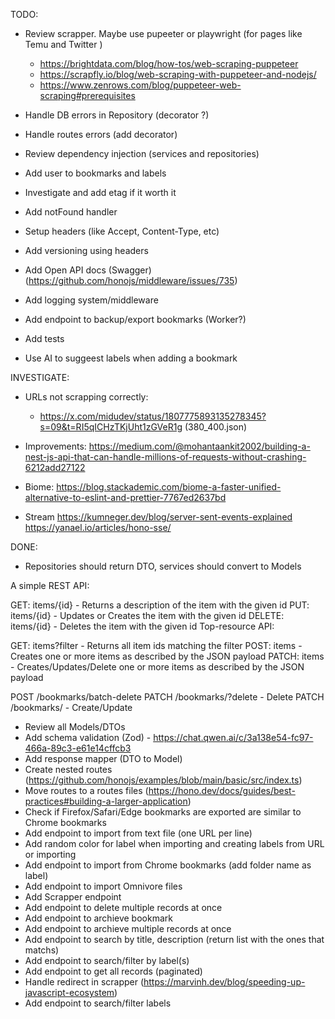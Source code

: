 TODO:

- Review scrapper. Maybe use pupeeter or playwright (for pages like Temu and Twitter )
  - <https://brightdata.com/blog/how-tos/web-scraping-puppeteer>
  - <https://scrapfly.io/blog/web-scraping-with-puppeteer-and-nodejs/>
  - <https://www.zenrows.com/blog/puppeteer-web-scraping#prerequisites>

- Handle DB errors in Repository (decorator ?)
- Handle routes errors (add decorator)
- Review dependency injection (services and repositories)

- Add user to bookmarks and labels

- Investigate and add etag if it worth it
- Add notFound handler
- Setup headers (like Accept, Content-Type, etc)
- Add versioning using headers
- Add Open API docs (Swagger) (<https://github.com/honojs/middleware/issues/735>)
- Add logging system/middleware
- Add endpoint to backup/export bookmarks (Worker?)
- Add tests
- Use AI to suggeest labels when adding a bookmark

INVESTIGATE:

- URLs not scrapping correctly:
  - <https://x.com/midudev/status/1807775893135278345?s=09&t=RI5qICHzTKjUht1zGVeR1g> (380_400.json)

- Improvements: <https://medium.com/@mohantaankit2002/building-a-nest-js-api-that-can-handle-millions-of-requests-without-crashing-6212add27122>
- Biome: <https://blog.stackademic.com/biome-a-faster-unified-alternative-to-eslint-and-prettier-7767ed2637bd>
- Stream <https://kumneger.dev/blog/server-sent-events-explained> <https://yanael.io/articles/hono-sse/>

DONE:

- Repositories should return DTO, services should convert to Models

A simple REST API:

GET: items/{id} - Returns a description of the item with the given id
PUT: items/{id} - Updates or Creates the item with the given id
DELETE: items/{id} - Deletes the item with the given id
Top-resource API:

GET: items?filter - Returns all item ids matching the filter
POST: items - Creates one or more items as described by the JSON payload
PATCH: items - Creates/Updates/Delete one or more items as described by the JSON payload

POST /bookmarks/batch-delete
PATCH /bookmarks/?delete - Delete
PATCH /bookmarks/ - Create/Update

- Review all Models/DTOs
- Add schema validation (Zod) - <https://chat.qwen.ai/c/3a138e54-fc97-466a-89c3-e61e14cffcb3>
- Add response mapper (DTO to Model)
- Create nested routes (<https://github.com/honojs/examples/blob/main/basic/src/index.ts>)
- Move routes to a routes files (<https://hono.dev/docs/guides/best-practices#building-a-larger-application>)
- Check if Firefox/Safari/Edge bookmarks are exported are similar to Chrome bookmarks
- Add endpoint to import from text file (one URL per line)
- Add random color for label when importing and creating labels from URL or importing
- Add endpoint to import from Chrome bookmarks (add folder name as label)
- Add endpoint to import Omnivore files
- Add Scrapper endpoint
- Add endpoint to delete multiple records at once
- Add endpoint to archieve bookmark
- Add endpoint to archieve multiple records at once
- Add endpoint to search by title, description (return list with the ones that matchs)
- Add endpoint to search/filter by label(s)
- Add endpoint to get all records (paginated)
- Handle redirect in scrapper (<https://marvinh.dev/blog/speeding-up-javascript-ecosystem>)
- Add endpoint to search/filter labels

